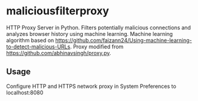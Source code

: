# maliciousfilterproxy
HTTP Proxy Server in Python. Filters potentially malicious connections and analyzes browser history using machine learning. Machine learning algorithm based on https://github.com/faizann24/Using-machine-learning-to-detect-malicious-URLs. Proxy modified from https://github.com/abhinavsingh/proxy.py.

## Usage
Configure HTTP and HTTPS network proxy in System Preferences to localhost:8080
